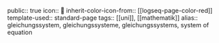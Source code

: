 public:: true
icon:: 🔡
inherit-color-icon-from:: [[logseq-page-color-red]]
template-used:: standard-page
tags:: [[uni]], [[mathematik]] 
alias:: gleichungssystem, gleichungssysteme, gleichungssystems, system of equation
